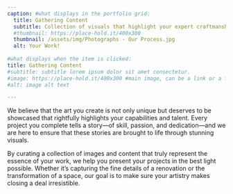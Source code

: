 ```yaml
---
caption: #what displays in the portfolio grid:
  title: Gathering Content
  subtitle: Collection of visuals that highlight your expert craftmanship.
  #thumbnail: https://place-hold.it/400x300
  thumbnail: /assets/img/Photographs - Our Process.jpg
  alt: Your Work!
  
#what displays when the item is clicked:
title: Gathering Content
#subtitle: subtitle lorem ipsum dolor sit amet consectetur.
#image: https://place-hold.it/400x300 #main image, can be a link or a file in assets/img/portfolio
#alt: image alt text

---
```

<!-- Use this area to describe your project. **Markdown** supported.

optional info list (delete if not using):

{:.list-inline} 
- Date: 
- Client: 
- Category:  -->
We believe that the art you create is not only unique but deserves to be showcased that rightfully highlights your capabilities and talent. Every project you complete tells a story—of skill, passion, and dedication—and we are here to ensure that these stories are brought to life through stunning visuals.

By curating a collection of images and content that truly represent the essence of your work, we help you present your projects in the best light possible. Whether it’s capturing the fine details of a renovation or the transformation of a space, our goal is to make sure your artistry makes closing a deal irresistible.
